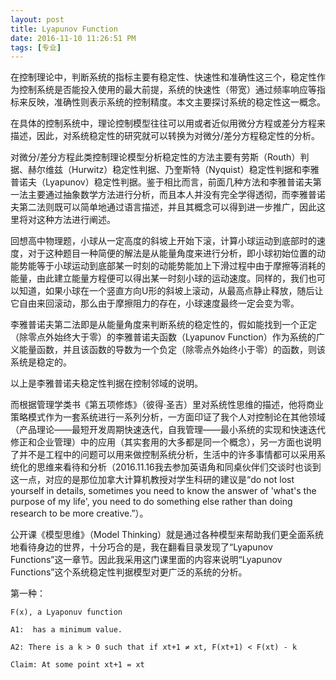 ```yaml
---
layout: post
title: Lyapunov Function
date: 2016-11-10 11:26:51 PM 
tags: [专业]  
---
```


    

在控制理论中，判断系统的指标主要有稳定性、快速性和准确性这三个，稳定性作为控制系统是否能投入使用的最大前提，系统的快速性（带宽）通过频率响应等指标来反映，准确性则表示系统的控制精度。本文主要探讨系统的稳定性这一概念。

在具体的控制系统中，理论控制模型往往可以用或者近似用微分方程或差分方程来描述，因此，对系统稳定性的研究就可以转换为对微分/差分方程稳定性的分析。

对微分/差分方程此类控制理论模型分析稳定性的方法主要有劳斯（Routh）判据、赫尔维兹（Hurwitz）稳定性判据、乃奎斯特（Nyquist）稳定性判据和李雅普诺夫（Lyapunov）稳定性判据。鉴于相比而言，前面几种方法和李雅普诺夫第一法主要通过抽象数学方法进行分析，而且本人并没有完全学得透彻，而李雅普诺夫第二法则既可以简单地通过语言描述，并且其概念可以得到进一步推广，因此这里将对这种方法进行阐述。

回想高中物理题，小球从一定高度的斜坡上开始下滚，计算小球运动到底部时的速度，对于这种题目一种简便的解法是从能量角度来进行分析，即小球初始位置的动能势能等于小球运动到底部某一时刻的动能势能加上下滑过程中由于摩擦等消耗的能量，由此建立能量方程便可以得出某一时刻小球的运动速度。同样的，我们也可以知道，如果小球在一个竖直方向U形的斜坡上滚动，从最高点静止释放，随后让它自由来回滚动，那么由于摩擦阻力的存在，小球速度最终一定会变为零。

李雅普诺夫第二法即是从能量角度来判断系统的稳定性的，假如能找到一个正定（除零点外始终大于零）的李雅普诺夫函数（Lyapunov Function）作为系统的广义能量函数，并且该函数的导数为一个负定（除零点外始终小于零）的函数，则该系统是稳定的。

以上是李雅普诺夫稳定性判据在控制邻域的说明。

而根据管理学类书《第五项修炼》（彼得·圣吉）里对系统性思维的描述，他将商业策略模式作为一套系统进行一系列分析，一方面印证了我个人对控制论在其他领域（产品理论——最短开发周期快速迭代，自我管理——最小系统的实现和快速迭代修正和企业管理）中的应用（其实套用的大多都是同一个概念），另一方面也说明了并不是工程中的问题可以用来做控制系统分析，生活中的许多事情都可以采用系统化的思维来看待和分析（2016.11.16我去参加英语角和同桌伙伴们交谈时也谈到这一点，对应的是那位加拿大计算机教授对学生科研的建议是“do not lost yourself in details, sometimes you need to know the answer of 'what's the purpose of my life', you need to do something else rather than doing research to be more creative.”）。

公开课《模型思维》（Model Thinking）就是通过各种模型来帮助我们更全面系统地看待身边的世界，十分巧合的是，我在翻看目录发现了“Lyapunov Functions”这一章节。因此我采用这门课里面的内容来说明“Lyapunov Functions”这个系统稳定性判据模型对更广泛的系统的分析。

第一种：

    F(x), a Lyaponuv function

    A1:  has a minimum value.  

    A2: There is a k > 0 such that if xt+1 ≠ xt, F(xt+1) < F(xt) - k 

    Claim: At some point xt+1 = xt  


